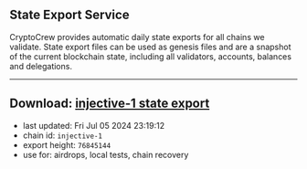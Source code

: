 ## State Export Service
CryptoCrew provides automatic daily state exports for all chains we validate. State export files can be used as genesis files and are a snapshot of the current blockchain state, including all validators, accounts, balances and delegations.

---
**Download: [injective-1 state export](https://dl-eu2.ccvalidators.com/SERVICE/injective/injective-1_export_76845144.json)**
---

- last updated: Fri Jul 05 2024 23:19:12
- chain id: `injective-1`
- export height: `76845144`
- use for: airdrops, local tests, chain recovery
